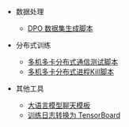 - 数据处理
  - [DPO 数据集生成脚本](toolkit/dpo_data_process.md)

- 分布式训练
  - [多机多卡分布式通信测试脚本](toolkit/multi_node_hccl_test.md)
  - [多机多卡分布式进程Kill脚本](toolkit/kill_multi_nodes.md)


- 其他工具
  - [大语言模型聊天模板](toolkit/apply_chat_template.md) 
  - [训练日志转换为 TensorBoard](toolkit/log2tensorboard.md)